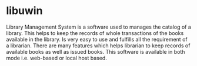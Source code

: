 # libuwin
Library Management System is a software used to manages the catalog of a library. This helps to keep the records of whole transactions of the books available in the library.
Is very easy to use and fulfills all the requirement of a librarian. There are many features which helps librarian to keep records of available books as well as issued books. This software is available in both mode i.e. web-based or local host based.
